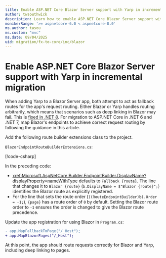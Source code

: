 ```yaml
---
title: Enable ASP.NET Core Blazor Server support with Yarp in incremental migration
author: twsouthwick
description: Learn how to enable ASP.NET Core Blazor Server support with Yarp in incremental migration.
monikerRange: '>= aspnetcore-6.0 < aspnetcore-8.0'
ms.author: tasou
ms.custom: "mvc"
ms.date: 09/04/2025
uid: migration/fx-to-core/inc/blazor
---
```

# Enable ASP.NET Core Blazor Server support with Yarp in incremental migration

When adding Yarp to a Blazor Server app, both attempt to act as fallback routes for the app's request routing. Either Blazor or Yarp handles routing arbitrarily, which means that scenarios such as deep linking in Blazor may fail. This is [fixed in .NET 8](xref:migration/70-to-80#drop-blazor-server-with-yarp-routing-workaround). For migration to ASP.NET Core in .NET 6 and .NET 7, map Blazor's endpoints to achieve correct request routing by following the guidance in this article.

Add the following route builder extensions class to the project.

`BlazorEndpointRouteBuilderExtensions.cs`:

[!code-csharp[](samples/blazor-with-yarp/BlazorEndpointRouteBuilderExtensions.cs)]

In the preceding code:

* <xref:Microsoft.AspNetCore.Builder.EndpointBuilder.DisplayName?displayProperty=nameWithType> defaults to `Fallback {route}`. The line that changes it to `Blazor {route}` (`b.DisplayName = $"Blazor {route}";`) identifies the Blazor route as explicitly registered.
* For the line that sets the route order (`((RouteEndpointBuilder)b).Order = -1;`), `{page}` has a route order of `0` by default. Setting the Blazor route order to `-1` ensures the order is changed to give the Blazor route precedence.

Update the app registration for using Blazor in `Program.cs`:

```diff
- app.MapFallbackToPage("/_Host");
+ app.MapBlazorPages("/_Host");
```

At this point, the app should route requests correctly for Blazor and Yarp, including deep linking to pages.
